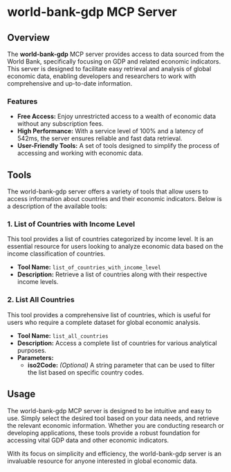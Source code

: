# world-bank-gdp MCP Server

## Overview

The **world-bank-gdp** MCP server provides access to data sourced from the World Bank, specifically focusing on GDP and related economic indicators. This server is designed to facilitate easy retrieval and analysis of global economic data, enabling developers and researchers to work with comprehensive and up-to-date information.

### Features

- **Free Access:** Enjoy unrestricted access to a wealth of economic data without any subscription fees.
- **High Performance:** With a service level of 100% and a latency of 542ms, the server ensures reliable and fast data retrieval.
- **User-Friendly Tools:** A set of tools designed to simplify the process of accessing and working with economic data.

## Tools

The world-bank-gdp server offers a variety of tools that allow users to access information about countries and their economic indicators. Below is a description of the available tools:

### 1. List of Countries with Income Level

This tool provides a list of countries categorized by income level. It is an essential resource for users looking to analyze economic data based on the income classification of countries.

- **Tool Name:** `list_of_countries_with_income_level`
- **Description:** Retrieve a list of countries along with their respective income levels.

### 2. List All Countries

This tool provides a comprehensive list of countries, which is useful for users who require a complete dataset for global economic analysis.

- **Tool Name:** `list_all_countries`
- **Description:** Access a complete list of countries for various analytical purposes.
- **Parameters:**
  - **iso2Code:** *(Optional)* A string parameter that can be used to filter the list based on specific country codes.

## Usage

The world-bank-gdp MCP server is designed to be intuitive and easy to use. Simply select the desired tool based on your data needs, and retrieve the relevant economic information. Whether you are conducting research or developing applications, these tools provide a robust foundation for accessing vital GDP data and other economic indicators.

With its focus on simplicity and efficiency, the world-bank-gdp server is an invaluable resource for anyone interested in global economic data.